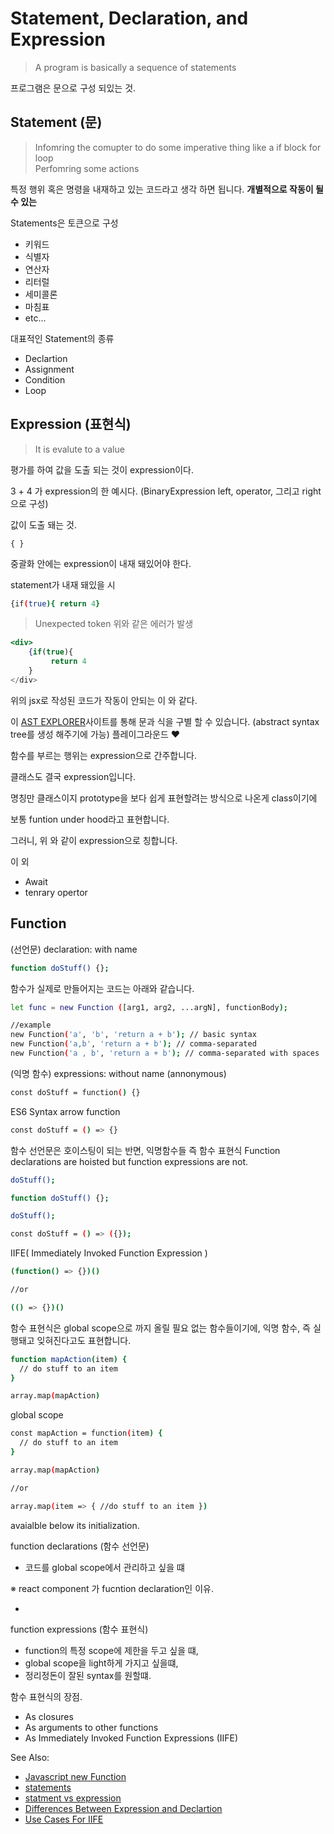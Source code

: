 # Statement, Declaration, and Expression

> A program is basically a sequence of statements

프로그램은 문으로 구성 되있는 것.

## Statement (문)
> Infomring the comupter to do some imperative thing like a if block for loop  
> Perfomring some actions

특정 행위 혹은 명령을 내재하고 있는 코드라고 생각 하면 됩니다.
**개별적으로 작동이 될 수 있는**

Statements은 토큰으로 구성
- 키워드
- 식별자
- 연산자
- 리터럴
- 세미콜론
- 마침표
- etc...

대표적인 Statement의 종류 
- Declartion
- Assignment
- Condition
- Loop


## Expression (표현식)
> It is evalute  to a value 

평가를 하여 값을 도출 되는 것이 expression이다. 

3 + 4 가 expression의 한 예시다. (BinaryExpression left, operator, 그리고 right으로 구성)

값이 도출 돼는 것. 

`{ }`

중괄화 안에는 expression이 내재 돼있어야 한다.

statement가 내재 돼있을 시

```bash
{if(true){ return 4}
```

>Unexpected token
위와 같은 에러가 발생

```jsx
<div>
    {if(true){
         return 4
    }
</div>
```

위의 jsx로 작성된 코드가 작동이 안되는 이 와 같다.


이 [AST EXPLORER](https://astexplorer.net/)사이트를 통해 문과 식을 구별 할 수 있습니다.
(abstract syntax tree를 생성 해주기에 가능)
플레이그라운드 ❤

함수를 부르는 행위는 expression으로 간주합니다.

클래스도 결국 expression입니다.  

명칭만 클래스이지 prototype을 보다 쉽게 표현할려는 방식으로 나온게 class이기에  

보통 funtion under hood라고 표현합니다. 

그러니, 위 와 같이 expression으로 칭합니다.

이 외
- Await
- tenrary opertor

    
## Function

(선언문)
declaration: with name
  
```bash
function doStuff() {};
```

함수가 실제로 만들어지는 코드는 아래와 같습니다.
```bash
let func = new Function ([arg1, arg2, ...argN], functionBody);

//example
new Function('a', 'b', 'return a + b'); // basic syntax
new Function('a,b', 'return a + b'); // comma-separated
new Function('a , b', 'return a + b'); // comma-separated with spaces
```

(익명 함수)
expressions: without name (annonymous)  
  
```bash
const doStuff = function() {}
```

ES6 Syntax arrow function
```bash
const doStuff = () => {}
```

함수 선언문은 호이스팅이 되는 반면, 
익명함수들 즉 함수 표현식
Function declarations are hoisted but function expressions are not.

```bash
doStuff();

function doStuff() {};
```

```bash
doStuff();

const doStuff = () => ({});
```

IIFE( Immediately Invoked Function Expression )
```bash
(function() => {})()

//or

(() => {})()
```

함수 표현식은 global scope으로 까지 올릴 필요 없는 함수들이기에,
익명 함수, 즉 실행돼고 잊혀진다고도 표현합니다.

```bash
function mapAction(item) {
  // do stuff to an item
}

array.map(mapAction)
```
  
global scope  

```bash
const mapAction = function(item) {
  // do stuff to an item
}

array.map(mapAction)

//or

array.map(item => { //do stuff to an item })
```

avaialble below its initialization.
  
function declarations  (함수 선언문)  
- 코드를 global scope에서 관리하고 싶을 떄  

※ react component 가 fucntion declaration인 이유.

- 
function expressions  (함수 표현식)
- function의 특정 scope에 제한을 두고 싶을 떄,
- global scope을 light하게 가지고 싶을떄,
- 정리정돈이 잘된 syntax를 원할떄.

함수 표현식의 장점.
- As closures
- As arguments to other functions
- As Immediately Invoked Function Expressions (IIFE)

See Also:
- [Javascript new Function](https://javascript.info/new-function)
- [statements](https://developer.mozilla.org/en-US/docs/Web/JavaScript/Reference/Statements)
- [statment vs expression](https://exploringjs.com/impatient-js/ch_syntax.html#statement-vs-expression)
- [Differences Between Expression and Declartion](https://www.sitepoint.com/function-expressions-vs-declarations/)
- [Use Cases For IIFE](https://mariusschulz.com/blog/use-cases-for-javascripts-iifes)


